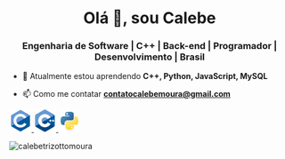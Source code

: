 <h1 align="center">Olá 👋, sou Calebe</h1>
<h3 align="center">Engenharia de Software | C++ | Back-end | Programador | Desenvolvimento | Brasil</h3>

- 🌱 Atualmente estou aprendendo **C++, Python, JavaScript, MySQL**

- 📫 Como me contatar **contatocalebemoura@gmail.com**

</h3>
<p align="left"> <a href="https://www.cprogramming.com/" target="_blank" rel="noreferrer"> <img src="https://raw.githubusercontent.com/devicons/devicon/master/icons/c/c-original.svg" alt="c" width="40" height="40"/> </a> <a href="https://www.w3schools.com/cpp /" target="_blank" rel="noreferrer"> <img src="https://raw.githubusercontent.com/devicons/devicon/master/icons/cplusplus/cplusplus-original.svg" alt="cplusplus" width="40" height="40"/> </a> <a href="https://git-scm.com/" target="_blank" rel="noreferrer"> <im g src="https://www.vectorlogo.zone/logos/git-scm/git-scm-icon.svg" alt="git" width="40" height="40"/> </a> <a href="https://www.python.org" target="_blank" rel="noreferrer"> <img src="https://raw.githubusercontent.com/devicons/devicon/master/icons/python/python-original.svg" alt="python" width="40" height="40 "/> </a> </p>

<p><img align="left" src="https://github-readme-stats.vercel.app/api/top-langs?username=calebetrizottomoura&show_icons=true&locale=en&layout=compact" alt="calebetrizottomoura" /></p> <p> 

<!---
- 👋 Hi, I’m @CalebeTrizottoMoura
- 👀 I’m interested in ...
- 🌱 I’m currently learning ...
- 💞️ I’m looking to collaborate on ...
- 📫 How to reach me ...
CalebeTrizottoMoura/CalebeTrizottoMoura is a ✨ special ✨ repository because its `README.md` (this file) appears on your GitHub profile.
You can click the Preview link to take a look at your changes.
--->

